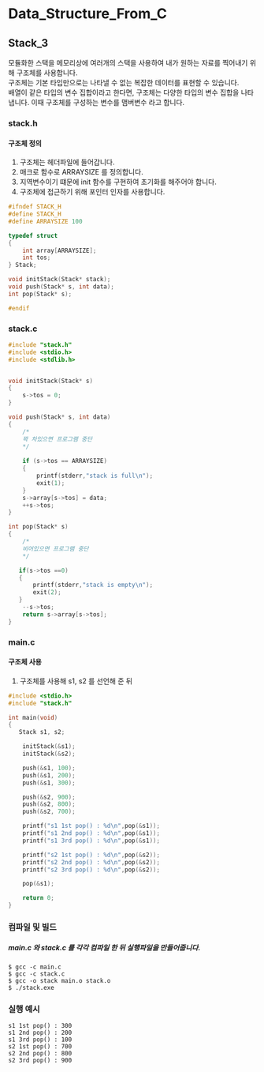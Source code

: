# Data_Structure_From_C
## Stack_3
모듈화한 스택을 메모리상에 여러개의 스택을 사용하여 내가 원하는 자료를 찍어내기 위해 구조체를 사용합니다.  
구조체는 기본 타입만으로는 나타낼 수 없는 복잡한 데이터를 표현할 수 있습니다.   
배열이 같은 타입의 변수 집합이라고 한다면, 구조체는 다양한 타입의 변수 집합을 나타냅니다. 이때 구조체를 구성하는 변수를 맴버변수 라고 합니다.  
### stack.h
#### 구조체 정의
  1. 구조체는 헤더파일에 들어갑니다.
  2. 매크로 함수로 ARRAYSIZE 를 정의합니다.
  3. 지역변수이기 떄문에 init 함수를 구현하여 초기화를 해주어야 합니다.
  4. 구조체에 접근하기 위해 포인터 인자를 사용합니다. 
 
```c
#ifndef STACK_H
#define STACK_H
#define ARRAYSIZE 100

typedef struct 
{
    int array[ARRAYSIZE];
    int tos;
} Stack;

void initStack(Stack* stack);
void push(Stack* s, int data);
int pop(Stack* s);

#endif
```

### stack.c
```c
#include "stack.h"
#include <stdio.h>
#include <stdlib.h>


void initStack(Stack* s)
{
    s->tos = 0;
}

void push(Stack* s, int data)
{
    /*
    꽉 차있으면 프로그램 중단
    */
    
    if (s->tos == ARRAYSIZE)
    {
        printf(stderr,"stack is full\n");
        exit(1);
    }
    s->array[s->tos] = data;
    ++s->tos;
}

int pop(Stack* s)
{
    /*
    비어있으면 프로그램 중단
    */

   if(s->tos ==0)
   {
       printf(stderr,"stack is empty\n");
       exit(2);
   }
    --s->tos;
    return s->array[s->tos];
}

```

### main.c
#### 구조체 사용
  1. 구조체를 사용해 s1, s2 를 선언해 준 뒤 
```c
#include <stdio.h>
#include "stack.h"

int main(void)
{
   Stack s1, s2;

    initStack(&s1);
    initStack(&s2);

    push(&s1, 100);
    push(&s1, 200);
    push(&s1, 300);

    push(&s2, 900);
    push(&s2, 800);
    push(&s2, 700);

    printf("s1 1st pop() : %d\n",pop(&s1));
    printf("s1 2nd pop() : %d\n",pop(&s1));
    printf("s1 3rd pop() : %d\n",pop(&s1));

    printf("s2 1st pop() : %d\n",pop(&s2));
    printf("s2 2nd pop() : %d\n",pop(&s2));
    printf("s2 3rd pop() : %d\n",pop(&s2));

    pop(&s1);

    return 0;
}
```



### 컴파일 및 빌드
##### main.c 와 stack.c 를 각각 컴파일 한 뒤 실행파일을 만들어줍니다.
```
$ gcc -c main.c  
$ gcc -c stack.c  
$ gcc -o stack main.o stack.o  
$ ./stack.exe
```
### 실행 예시
```
s1 1st pop() : 300
s1 2nd pop() : 200
s1 3rd pop() : 100
s2 1st pop() : 700
s2 2nd pop() : 800
s2 3rd pop() : 900
```
